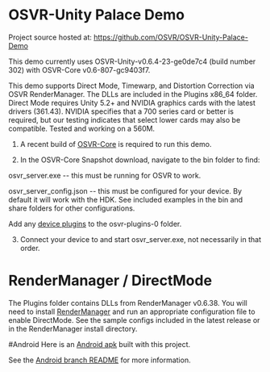 # OSVR-Unity Palace Demo

Project source hosted at: https://github.com/OSVR/OSVR-Unity-Palace-Demo

This demo currently uses OSVR-Unity-v0.6.4-23-ge0de7c4 (build number 302) with OSVR-Core v0.6-807-gc9403f7.

This demo supports Direct Mode, Timewarp, and Distortion Correction via OSVR RenderManager. The DLLs are included in the Plugins x86_64 folder. Direct Mode requires Unity 5.2+ and NVIDIA graphics cards with the latest drivers (361.43). NVIDIA specifies that a 700 series card or better is required, but our testing indicates that select lower cards may also be compatible. Tested and working on a 560M.

1) A recent build of [OSVR-Core](http://osvr.github.io/using/) is required to run this demo.

2) In the OSVR-Core Snapshot download, navigate to the bin folder to find:

osvr_server.exe -- this must be running for OSVR to work.

osvr_server_config.json -- this must be configured for your device. By default it will work with the HDK. See included examples in the bin and share folders for other configurations.

Add any [device plugins](http://osvr.github.io/using/) to the osvr-plugins-0 folder. 

3) Connect your device to and start osvr_server.exe, not necessarily in that order.

# RenderManager / DirectMode
The Plugins folder contains DLLs from RenderManager v0.6.38. You will need to install [RenderManager](http://osvr.github.io/using/) and run an appropriate configuration file to enable DirectMode. See the sample configs included in the latest release or in the RenderManager install directory.

#Android
Here is an [Android apk](https://github.com/OSVR/OSVR-Unity-Palace-Demo/releases/tag/v0.1.1-android) built with this project.

See the [Android branch README](https://github.com/OSVR/OSVR-Unity-Palace-Demo/blob/androidPalace/README.md) for more information.


